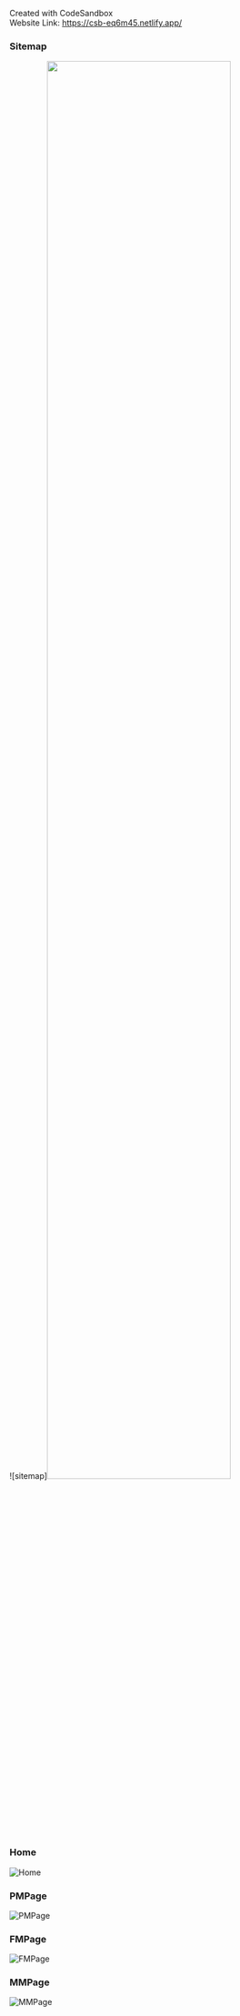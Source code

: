 Created with CodeSandbox  
Website Link: https://csb-eq6m45.netlify.app/  

### Sitemap    
![sitemap]<img src=https://user-images.githubusercontent.com/64351360/223666946-bd75723f-2b62-40fd-a31c-38d1787fd445.png   width="80%" height="80%">  

### Home  
![Home](https://user-images.githubusercontent.com/64351360/223666932-c5a0136f-2ab5-4054-aa33-b6cbc9e68f18.png)  

### PMPage  
![PMPage](https://user-images.githubusercontent.com/64351360/223666942-522d961b-ee40-44a9-88cc-83b0fecb653d.png)  

### FMPage  
![FMPage](https://user-images.githubusercontent.com/64351360/223666907-202bfba4-d648-4d44-968b-aaa645141d00.png)  

### MMPage
![MMPage](https://user-images.githubusercontent.com/64351360/223666937-b853d1bd-5829-4480-80c5-1212eb079597.png)
